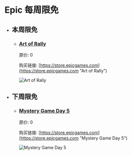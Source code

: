 # Epic 每周限免

- ## 本周限免


  - ### [Art of Rally](https://store.epicgames.com "Art of Rally")

    原价: 0

    购买链接: [https://store.epicgames.com](https://store.epicgames.com "Art of Rally")

    ![Art of Rally](https://cdn1.epicgames.com/offer/d5241c76f178492ea1540fce45616757/Free-Game-4-teaser_1920x1080-065ec7d2df3372516e19d870bb2575eb)


- ## 下周限免


  - ### [Mystery Game Day 5](https://store.epicgames.com "Mystery Game Day 5")

    原价: 0

    购买链接: [https://store.epicgames.com](https://store.epicgames.com "Mystery Game Day 5")

    ![Mystery Game Day 5](https://cdn1.epicgames.com/offer/d5241c76f178492ea1540fce45616757/Free-Game-5-teaser_1920x1080-17437bab7387ebed1e8edef0d3b0d3bd)

